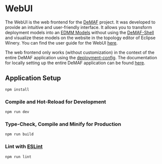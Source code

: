 # WebUI

The WebUI is the web frontend for the [DeMAF](https://github.com/UST-DeMAF) project.
It was developed to provide an intuitive and user-friendly interface.
It allows you to transform deployment models into an [EDMM Models](https://github.com/UST-EDMM) without using the [DeMAF-Shell](https://github.com/UST-DeMAF/demaf-shell) and visualize these models on the website in the topology editor of Eclipse Winery.
You can find the user guide for the WebUI [here](https://ust-demaf.github.io/web-ui/).

The web frontend only works (without customization) in the context of the entire DeMAF application using the [deployment-config](https://github.com/UST-DeMAF/deployment-config).
The documentation for locally setting up the entire DeMAF application can be found [here](https://github.com/UST-DeMAF/EnPro-Documentation).

## Application Setup

```shell
npm install
```

### Compile and Hot-Reload for Development

```shell
npm run dev
```

### Type-Check, Compile and Minify for Production

```shell
npm run build
```

### Lint with [ESLint](https://eslint.org/)

```shell
npm run lint
```